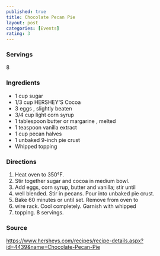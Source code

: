 ```yaml
---
published: true
title: Chocolate Pecan Pie
layout: post
categories: [Events]
rating: 3
---
```

### Servings
8

### Ingredients
- 1 cup sugar 
- 1/3 cup HERSHEY'S Cocoa 
- 3  eggs , slightly beaten 
- 3/4 cup light corn syrup 
- 1 tablespoon butter or margarine , melted 
- 1 teaspoon vanilla extract 
- 1 cup pecan halves 
- 1  unbaked 9-inch pie crust   
- Whipped topping

### Directions
1. Heat oven to 350°F.
2. Stir together sugar and cocoa in medium bowl.
3. Add eggs, corn syrup, butter and vanilla; stir until
4. well blended. Stir in pecans. Pour into unbaked pie crust.
5. Bake 60 minutes or until set. Remove from oven to
6. wire rack. Cool completely. Garnish with whipped
7. topping. 8 servings.

### Source
https://www.hersheys.com/recipes/recipe-details.aspx?id=4439&name=Chocolate-Pecan-Pie
